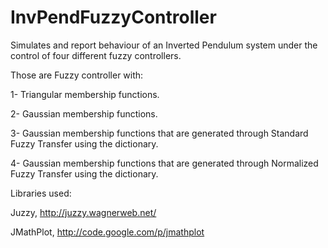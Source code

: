# InvPendFuzzyController

Simulates and report behaviour of an Inverted Pendulum system under the control of four different fuzzy controllers.

Those are Fuzzy controller with:

1- Triangular membership functions.

2- Gaussian membership functions.

3- Gaussian membership functions that are generated through Standard Fuzzy Transfer using the dictionary.

4- Gaussian membership functions that are generated through Normalized Fuzzy Transfer using the dictionary.


Libraries used:

Juzzy, http://juzzy.wagnerweb.net/

JMathPlot, http://code.google.com/p/jmathplot
